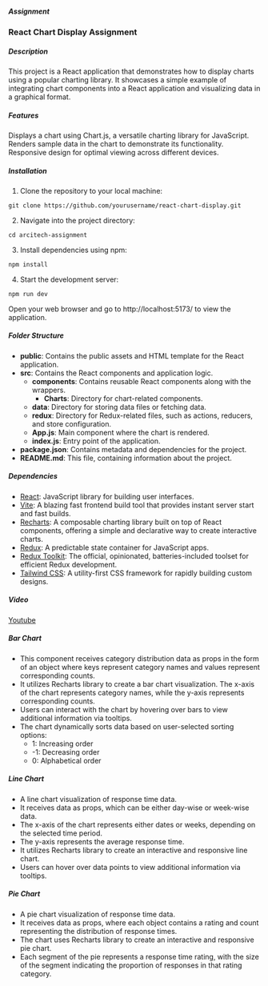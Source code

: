 ##### Assignment

### React Chart Display Assignment

##### Description

This project is a React application that demonstrates how to display charts using a popular charting library. It showcases a simple example of integrating chart components into a React application and visualizing data in a graphical format.

##### Features

Displays a chart using Chart.js, a versatile charting library for JavaScript.
Renders sample data in the chart to demonstrate its functionality.
Responsive design for optimal viewing across different devices.

##### Installation

1. Clone the repository to your local machine:

```
git clone https://github.com/yourusername/react-chart-display.git
```

2. Navigate into the project directory:

```
cd arcitech-assignment
```

3. Install dependencies using npm:

```
npm install
```

4. Start the development server:

```
npm run dev
```

Open your web browser and go to http://localhost:5173/ to view the application.

##### Folder Structure

- **public**: Contains the public assets and HTML template for the React application.
- **src**: Contains the React components and application logic.
  - **components**: Contains reusable React components along with the wrappers.
    - **Charts**: Directory for chart-related components.
  - **data**: Directory for storing data files or fetching data.
  - **redux**: Directory for Redux-related files, such as actions, reducers, and store configuration.
  - **App.js**: Main component where the chart is rendered.
  - **index.js**: Entry point of the application.
- **package.json**: Contains metadata and dependencies for the project.
- **README.md**: This file, containing information about the project.

##### Dependencies

- [React](https://reactjs.org/): JavaScript library for building user interfaces.
- [Vite](https://vitejs.dev/): A blazing fast frontend build tool that provides instant server start and fast builds.
- [Recharts](https://recharts.org/): A composable charting library built on top of React components, offering a simple and declarative way to create interactive charts.
- [Redux](https://redux.js.org/): A predictable state container for JavaScript apps.
- [Redux Toolkit](https://redux-toolkit.js.org/): The official, opinionated, batteries-included toolset for efficient Redux development.
- [Tailwind CSS](https://tailwindcss.com/): A utility-first CSS framework for rapidly building custom designs.

##### Video
[Youtube](https://youtube.com/watch?v=Npa7CiLYFWU)

##### Bar Chart

- This component receives category distribution data as props in the form of an object where keys represent category names and values represent corresponding counts.
- It utilizes Recharts library to create a bar chart visualization. The x-axis of the chart represents category names, while the y-axis represents corresponding counts.
- Users can interact with the chart by hovering over bars to view additional information via tooltips.
- The chart dynamically sorts data based on user-selected sorting options:
  - 1: Increasing order
  - -1: Decreasing order
  - 0: Alphabetical order

##### Line Chart

- A line chart visualization of response time data.
- It receives data as props, which can be either day-wise or week-wise data.
- The x-axis of the chart represents either dates or weeks, depending on the selected time period.
- The y-axis represents the average response time.
- It utilizes Recharts library to create an interactive and responsive line chart.
- Users can hover over data points to view additional information via tooltips.

##### Pie Chart

- A pie chart visualization of response time data.
- It receives data as props, where each object contains a rating and count representing the distribution of response times.
- The chart uses Recharts library to create an interactive and responsive pie chart.
- Each segment of the pie represents a response time rating, with the size of the segment indicating the proportion of responses in that rating category.
